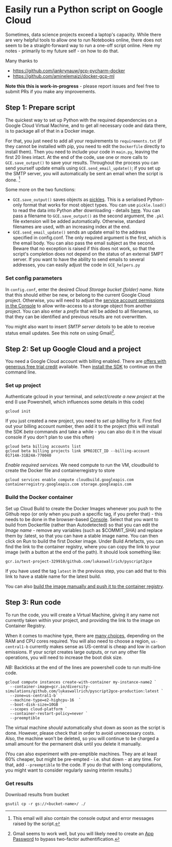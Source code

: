 # Easily run a Python script on Google Cloud

Sometimes, data science projects exceed a laptop's capacity. While there are very helpful tools to allow one to run Notebooks online, there does not seem to be a straight-forward way to run a one-off script online. Here my notes - primarily to my future self - on how to do that.

Many thanks to
- https://github.com/jankrynauw/gcp-pycharm-docker
- https://github.com/aminelemaizi/docker-gcp-ml

**Note this this is work-in-progress** - please report issues and feel free to submit PRs if you make any improvements. 

## Step 1: Prepare script

The quickest way to set up Python with the required dependencies on a Google Cloud Virtual Machine, and to get all necessary code and data there, is to package all of that in a Docker image. 

For that, you just need to add all your requirements to `requirements.txt` (if they cannot be installed with pip, you need to edit the `Dockerfile` directly to install them). Then you need to include your code in `main.py`, leaving the first 20 lines intact. At the end of the code, use one or more calls to `GCE.save_output()` to save your results. Throughout the process you can send yourself update emails using `GCE.send_email_update()`; if you set up the SMTP server, you will automatically be sent an email when the script is done. [^1]

Some more on the two functions:

- `GCE.save_output()` saves objects as [pickles](https://www.datacamp.com/community/tutorials/pickle-python-tutorial). This is a serialised Python-only format that works for most object types. You can use `pickle.load()` to read the data into Python after downloading - details [here](https://www.datacamp.com/community/tutorials/pickle-python-tutorial#unpickling). You can pass a filename to `GCE.save_output()` as the second argument, the `.pkl` file extension will be added automatically. Otherwise, standard filenames are used, with an increasing index at the end.
- `GCE.send_email_update()` sends an update email to the address specified in config.conf. The only required argument is the first, which is the email body. You can also pass the email subject as the second. Beware that no exception is raised if this does not work, so that the script's completion does not depend on the status of an external SMPT server. If you want to have the ability to send emails to several addresses, you can easily adjust the code in `GCE_helpers.py`

### Set config parameters

In `config.conf`, enter the desired *Cloud Storage bucket (folder) name*. Note that this should either be new, or belong to the current Google Cloud project. Otherwise, you will need to adjust the [service account permissions in the Console](https://console.cloud.google.com/iam-admin/) to allow write-access to a storage object from another project. You can also enter a *prefix* that will be added to all filenames, so that they can be identified and previous results are not overwritten. 

You might also want to insert *SMTP server details* to be able to receive status email updates. See this note on using Gmail[^2].

## Step 2: Set up Google Cloud and a project

You need a Google Cloud account with billing enabled. There are [offers with generous free trial credit](https://cloud.google.com/free) available. Then [install the SDK](https://cloud.google.com/sdk/docs/install) to continue on the command line.

### Set up project

Authenticate gcloud in your terminal, and *select/create a new project* at the end (I use Powershell, which influences some details in this code)

    gcloud init

If you just created a new project, you need to *set up billing* for it. First find out your billing account number, then add it to the project (this will install the SDK *beta* commands and take a while - you can also do it in the visual console if you don't plan to use this often)

    gcloud beta billing accounts list
    gcloud beta billing projects link $PROJECT_ID --billing-account 01714A-31B24A-770040

*Enable required services.* We need compute to run the VM, cloudbuild to create the Docker file and containerregistry to store

    gcloud services enable compute cloudbuild.googleapis.com containerregistry.googleapis.com storage.googleapis.com

### Build the Docker container

Set up Cloud Build to create the Docker Images whenever you push to the Github repo (or only when you push a specific tag, if you prefer that) - this needs to be done in the browser-based [Console](https://console.cloud.google.com/cloud-build/dashboard). Select that you want to build from Dockerfile (rather than Autodetected) so that you can edit the *Image name* - remove any variables (such as $COMMIT_SHA) and replace them by :latest, so that you can have a stable image name. You can then click on Run to build the first Docker image. Under Build Artefacts, you can find the link to the container registry, where you can copy the link to your image (with a button at the end of the path). It should look something like:

    gcr.io/test-project-329910/github.com/lukaswallrich/pyscript2gce

If you have used the tag `latest` in the previous step, you can add that to this link to have a stable name for the latest build.

You can also [build the image manually and push it to the container registry](https://cloud.google.com/container-registry/docs/pushing-and-pulling).

## Step 3: Run code

To run the code, you will create a Virtual Machine, giving it any name not currently taken within your project, and providing the link to the image on Container Registry.

When it comes to machine type, there are [many choices](https://cloud.google.com/compute/docs/general-purpose-machines), depending on the RAM and CPU cores required. You will also need to choose a region, `us-central1-b` currently makes sense as US-central is cheap and low in carbon emissions. If your script creates large outputs, or run any other file operations, you will need to increase the boot disk size.

*NB:* Backticks at the end of the lines are powershell code to run multi-line code.

    gcloud compute instances create-with-container my-instance-name2 `
      --container-image=gcr.io/diversity-simulations/github.com/lukaswallrich/pyscript2gce-production:latest `
      --zone=us-central1-b` `
      --machine-type=e2-highcpu-16  `
      --boot-disk-size=10GB `
      --scopes cloud-platform `
      --container-restart-policy=never `
      --preemptible

The virtual machine *should* automatically shut down as soon as the script is done. However, please check that in order to avoid unnecessary costs. Also, the machine won't be deleted, so you will continue to be charged a small amount for the permanent disk until you delete it manually.

(You can also experiment with pre-emptible machines. They are at least 60% cheaper, but might be pre-empted - i.e. shut down - at any time. For that, add `--preemptible` to the code. If you do that with long computations, you might want to consider regularly saving interim results.)

### Get results

Download results from bucket

    gsutil cp -r gs://<bucket-name>/ ./

[^1]: This email will also contain the console output and error messages raised by the script.
[^2]: Gmail seems to work well, but you will likely need to create an [App Password](https://myaccount.google.com/apppasswords) to bypass two-factor authentification.
